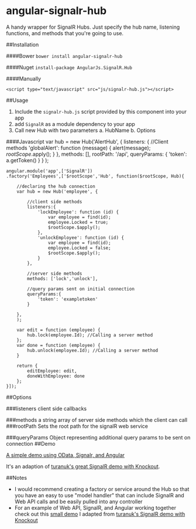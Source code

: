 angular-signalr-hub
=======================

A handy wrapper for SignalR Hubs. Just specify the hub name, listening functions, and methods that you're going to use.

##Installation

####Bower
`bower install angular-signalr-hub`

####Nuget
`install-package AngularJs.SignalR.Hub`

####Manually

`<script type="text/javascript" src="js/signalr-hub.js"></script>`

##Usage

1. Include the `signalr-hub.js` script provided by this component into your app
2. add `SignalR` as a module dependency to your app
3. Call new Hub with two parameters
	a. HubName
	b. Options


####Javascript
  var hub = new Hub('AlertHub', {
          listeners: {
            //Client methods
            'globalAlert': function (message) {
              alert(message);
              $rootScope.$apply();
            }
          },
          methods: [],
          rootPath: '/api',
          queryParams: {
            'token': a.getToken()
          }
        }
      );




```
angular.module('app',['SignalR'])
.factory('Employees',['$rootScope','Hub', function($rootScope, Hub){

	//declaring the hub connection
	var hub = new Hub('employee', {
	
		//client side methods
		listeners:{
			'lockEmployee': function (id) {
				var employee = find(id);
				employee.Locked = true;
				$rootScope.$apply();
			},
			'unlockEmployee': function (id) {
				var employee = find(id);
				employee.Locked = false;
				$rootScope.$apply();
			}
		},
		
		//server side methods
		methods: ['lock','unlock'],
		
		//query params sent on initial connection
		queryParams:{
			'token': 'exampletoken'
		}
		
	}, 
	);

	var edit = function (employee) {
		hub.lock(employee.Id); //Calling a server method
	};
	var done = function (employee) {
		hub.unlock(employee.Id); //Calling a server method
	}

	return {
		editEmployee: edit,
		doneWithEmployee: done
	};
}]);
```
##Options

###listeners
client side callbacks

###methods
a string array of server side methods which the client can call
###rootPath
Sets the root path for the signalR web service

###queryParams
Object representing additional query params to be sent on connection
##Demo

[A simple demo using OData, Signalr, and Angular](https://github.com/JustMaier/signalrgrid)

It's an adaption of [turanuk's great SignalR demo with Knockout](https://github.com/turanuk/signalrgrid).

##Notes

* I would recommend creating a factory or service around the Hub so that you have an easy to use "model handler" that can include SignalR and Web API calls and be easily pulled into any controller
* For an example of Web API, SignalR, and Angular working together check out this [small demo](https://github.com/JustMaier/signalrgrid) I adapted from [turanuk's SignalR demo with Knockout](https://github.com/turanuk/signalrgrid)